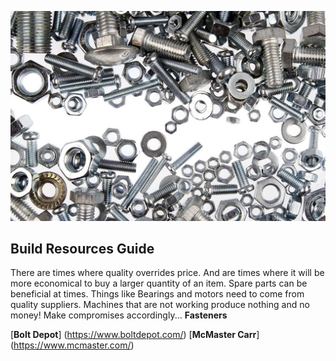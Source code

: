 ![Screws](images/screws.jpg)
## Build Resources Guide
There are times where quality overrides price.
And are times where it will be more economical to buy a larger quantity of an item. Spare parts can be beneficial at times. 
Things like Bearings and motors need to come from quality suppliers. Machines that are not working produce nothing and no money! Make compromises accordingly...
**Fasteners**

[**Bolt Depot**] (https://www.boltdepot.com/)
[**McMaster Carr**] (https://www.mcmaster.com/)
